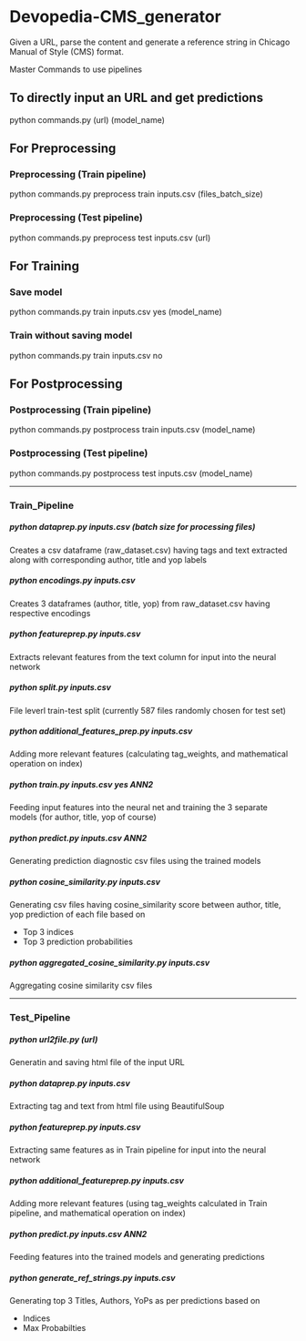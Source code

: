 # Devopedia-CMS_generator

Given a URL, parse the content and generate a reference string in Chicago Manual of Style (CMS) format.

Master Commands to use pipelines

## To directly input an URL and get predictions

python commands.py (url) (model_name)


## For Preprocessing

### Preprocessing (Train pipeline)

python commands.py preprocess train inputs.csv (files_batch_size)

### Preprocessing (Test pipeline)

python commands.py preprocess test inputs.csv (url)



## For Training

### Save model

python commands.py train inputs.csv yes (model_name)

### Train without saving model

python commands.py train inputs.csv no



## For Postprocessing

### Postprocessing (Train pipeline)

python commands.py postprocess train inputs.csv (model_name)

### Postprocessing (Test pipeline)

python commands.py postprocess test inputs.csv (model_name)




<hr>


### Train_Pipeline


##### python dataprep.py inputs.csv (batch size for processing files)
Creates a csv dataframe (raw_dataset.csv) having tags and text extracted along with corresponding author, title and yop labels

##### python encodings.py inputs.csv
Creates 3 dataframes (author, title, yop) from raw_dataset.csv having respective encodings 

##### python featureprep.py inputs.csv
Extracts relevant features from the text column for input into the neural network

##### python split.py inputs.csv
File leverl train-test split (currently 587 files randomly chosen for test set)

##### python additional_features_prep.py inputs.csv
Adding more relevant features (calculating tag_weights, and mathematical operation on index)

##### python train.py inputs.csv yes ANN2
Feeding input features into the neural net and training the 3 separate models (for author, title, yop of course)

##### python predict.py inputs.csv ANN2
Generating prediction diagnostic csv files using the trained models

##### python cosine_similarity.py inputs.csv
Generating csv files having cosine_similarity score between author, title, yop prediction of each file based on
- Top 3 indices
- Top 3 prediction probabilities

##### python aggregated_cosine_similarity.py inputs.csv
Aggregating cosine similarity csv files 



<hr>

### Test_Pipeline

##### python url2file.py (url)
Generatin and saving html file of the input URL 

##### python dataprep.py inputs.csv
Extracting tag and text from html file using BeautifulSoup

##### python featureprep.py inputs.csv
Extracting same features as in Train pipeline for input into the neural network

##### python additional_featureprep.py inputs.csv
Adding more relevant features (using tag_weights calculated in Train pipeline,  and mathematical operation on index)

##### python predict.py inputs.csv ANN2
Feeding features into the trained models and generating predictions

##### python generate_ref_strings.py inputs.csv
Generating top 3 Titles, Authors, YoPs as per predictions based on
- Indices
- Max Probabilties
